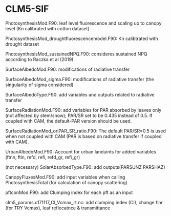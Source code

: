 # CLM5-SIF
PhotosynthesisMod.F90: leaf level fluorescence and scaling up to canopy level (Kn calibrated with cotton dataset)

PhotosynthesisMod_droughtfluorescencemodel.F90: Kn calibtrated with drought dataset

PhotosynthesisMod_sustainedNPQ.F90: consideres sustained NPQ according to Raczka et al (2019)

SurfaceAlbedoMod.F90: modifications of radiative transfer

SurfaceAlbedoMod_sigma.F90: modifications of radiative transfer (the singularity of sigma considered)

SurfaceAlbedoType.F90: add variables and outputs related to radiative transfer

SurfaceRadiationMod.F90: add variables for PAR absorbed by leaves only (not affected by stem/snow); PAR/SR set to be 0.435 instead of 0.5. If coupled with CAM, the default-PAR version should be used.

SurfaceRadiationMod_oriPAR_SR_ratio.F90: The default PAR/SR=0.5 is used when not coupled with CAM (PAR is based on radiative transfer if coupled with CAM).

UrbanAlbedoMod.F90: Account for urban landuints for added variables (ftnn, ftin, refd, refi, refd_gr, refi_gr)

(not necessary) SolarAbsorbedType.F90: add outputs(PARSUNZ PARSHAZ) 

CanopyFluxesMod.F90: add input variables when calling PhotosynthesisTotal (for calculation of canopy scattering)

pftconMod.F90: add Clumping index for each pft as an input

clm5_params.c171117_CI_Vcmax_rt.nc: add clumping index (CI), change flnr (for TRY Vcmax), leaf reflecatnce & transmittance
